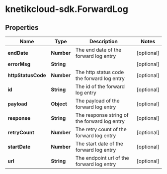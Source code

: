 # knetikcloud-sdk.ForwardLog

## Properties
Name | Type | Description | Notes
------------ | ------------- | ------------- | -------------
**endDate** | **Number** | The end date of the forward log entry | [optional] 
**errorMsg** | **String** |  | [optional] 
**httpStatusCode** | **Number** | The http status code the forward log entry | [optional] 
**id** | **String** | The id of the forward log entry | [optional] 
**payload** | **Object** | The payload of the forward log entry | [optional] 
**response** | **String** | The response string of the forward log entry | [optional] 
**retryCount** | **Number** | The retry count of the forward log entry | [optional] 
**startDate** | **Number** | The start date of the forward log entry | [optional] 
**url** | **String** | The endpoint url of the forward log entry | [optional] 


